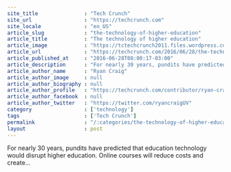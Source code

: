 ```yaml
---
site_title               : "Tech Crunch"
site_url                 : "https://techcrunch.com"
site_locale              : "en_US"
article_slug             : "the-technology-of-higher-education"
article_title            : "The technology of higher education"
article_image            : "https://tctechcrunch2011.files.wordpress.com/2016/06/highered.jpg?w=764&h=400&crop=1"
article_url              : "https://techcrunch.com/2016/06/28/the-technology-of-higher-education/"
article_published_at     : "2016-06-28T08:00:17-03:00"
article_description      : "For nearly 30 years, pundits have predicted that education technology would disrupt higher education. Online courses will reduce costs and create..."
article_author_name      : "Ryan Craig"
article_author_image     : null
article_author_biography : null
article_author_profile   : "https://techcrunch.com/contributor/ryan-craig/"
article_author_facebook  : null
article_author_twitter   : "https://twitter.com/ryancraigUV"
category                 : ['technology']
tags                     : ['Tech Crunch']
permalink                : "/:categories/the-technology-of-higher-education/"
layout                   : post
---
```


For nearly 30 years, pundits have predicted that education technology would disrupt higher education. Online courses will reduce costs and create...
